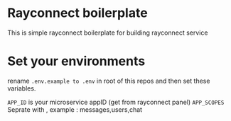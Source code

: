 # Rayconnect boilerplate
This is simple rayconnect boilerplate for building rayconnect service

# Set your environments
rename ```.env.example to .env```  in root of this repos and then set these variables.

``` APP_ID ``` is your microservice appID (get from rayconnect panel)
``` APP_SCOPES ``` Seprate with ,  example : messages,users,chat
